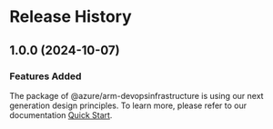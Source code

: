 # Release History
    
## 1.0.0 (2024-10-07)

### Features Added

The package of @azure/arm-devopsinfrastructure is using our next generation design principles. To learn more, please refer to our documentation [Quick Start](https://aka.ms/azsdk/js/mgmt/quickstart).

